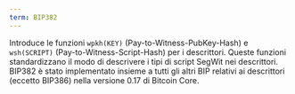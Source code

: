 ```yaml
---
term: BIP382
---
```


Introduce le funzioni `wpkh(KEY)` (Pay-to-Witness-PubKey-Hash) e `wsh(SCRIPT)` (Pay-to-Witness-Script-Hash) per i descrittori. Queste funzioni standardizzano il modo di descrivere i tipi di script SegWit nei descrittori. BIP382 è stato implementato insieme a tutti gli altri BIP relativi ai descrittori (eccetto BIP386) nella versione 0.17 di Bitcoin Core.